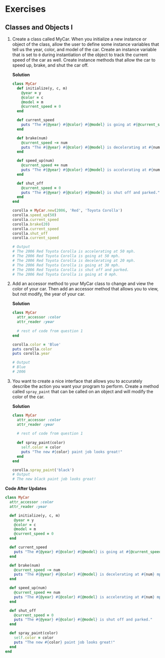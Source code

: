 # Exercises



## Classes and Objects I

1. Create a class called MyCar. When you initialize a new instance or object of the class, allow the user to define some instance variables that tell us the year, color, and model of the car. Create an instance variable that is set to `0` during instantiation of the object to track the current speed of the car as well. Create instance methods that allow the car to speed up, brake, and shut the car off.

   **Solution**

   ```ruby
   class MyCar
     def initialize(y, c, m)
       @year = y
       @color = c
       @model = m
       @current_speed = 0
     end
   
     def current_speed
       puts "The #{@year} #{@color} #{@model} is going at #{@current_speed} mph."
     end
   
     def brake(num)
       @current_speed -= num
       puts "The #{@year} #{@color} #{@model} is decelerating at #{num} mph."
     end
   
     def speed_up(num)
       @current_speed += num
       puts "The #{@year} #{@color} #{@model} is accelerating at #{num} mph." 
     end
   
     def shut_off
       @current_speed = 0
       puts "The #{@year} #{@color} #{@model} is shut off and parked."
     end
   end
   
   corolla = MyCar.new(2006, 'Red', 'Toyota Corolla')
   corolla.speed_up(50)
   corolla.current_speed
   corolla.brake(20)
   corolla.current_speed
   corolla.shut_off
   corolla.current_speed
   
   # Output
   # The 2006 Red Toyota Corolla is accelerating at 50 mph.
   # The 2006 Red Toyota Corolla is going at 50 mph.
   # The 2006 Red Toyota Corolla is decelerating at 20 mph.
   # The 2006 Red Toyota Corolla is going at 30 mph.
   # The 2006 Red Toyota Corolla is shut off and parked.
   # The 2006 Red Toyota Corolla is going at 0 mph.
   ```

   

2. Add an accessor method to your MyCar class to change and view the color of your car. Then add an accessor method that allows you to view, but not modify, the year of your car.

   **Solution**

   ```ruby
   class MyCar
     attr_accessor :color
     attr_reader :year
       
     # rest of code from question 1
   end
   
   corolla.color = 'Blue'
   puts corolla.color
   puts corolla.year
   
   # Output
   # Blue
   # 2006
   ```

   

3. You want to create a nice interface that allows you to accurately describe the action you want your program to perform. Create a method called `spray_paint` that can be called on an object and will modify the color of the car.

   **Solution**
   
   ```ruby
   class MyCar
     attr_accessor :color
     attr_reader :year
       
     # rest of code from question 1
     
     def spray_paint(color)
       self.color = color
       puts "The new #{color} paint job looks great!"
     end
   end
   
   corolla.spray_paint('black')
   # Output
   # The new black paint job looks great!
   ```



**Code After Updates**

```ruby
class MyCar
  attr_accessor :color
  attr_reader :year

  def initialize(y, c, m)
    @year = y
    @color = c
    @model = m
    @current_speed = 0
  end

  def current_speed
    puts "The #{@year} #{@color} #{@model} is going at #{@current_speed} mph."
  end

  def brake(num)
    @current_speed -= num
    puts "The #{@year} #{@color} #{@model} is decelerating at #{num} mph."
  end

  def speed_up(num)
    @current_speed += num
    puts "The #{@year} #{@color} #{@model} is accelerating at #{num} mph." 
  end

  def shut_off
    @current_speed = 0
    puts "The #{@year} #{@color} #{@model} is shut off and parked."
  end

  def spray_paint(color)
    self.color = color
    puts "The new #{color} paint job looks great!"
  end
end
```

